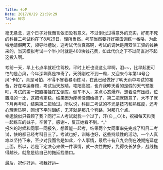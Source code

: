 ```yaml
---
Title: 七夕
Date: 2017/8/29 21:59:29
Tags: 碎念
---
```


毫无悬念，这个日子对我而言依旧没有意义，不过倒也过得意外的充实，好死不死的科目二考试约在了8月29日，理所当然，考前当然要好好突击训练一番咯，为此特地请假两天，领导吐槽说，这考试代价真高啊，考试的调休是用双倍工资的钱换来的，当天模拟考试一个半小时就是400块钱花费，如此代价之下不过简直对不起这投入啊。

考前一天，早上七点半就赶往驾校，平时上班也没这么早啊，泪~~，比早起更可怕的是台风，今年深圳真是神奇了，天鸽刚过不到一周，又迎来今年第14号台风“卡帕”，真是可怕，不得不冒着暴雨练习，在此已经做好了明天雨中考试的准备，好在幸运眷顾，考试当天放晴，艳阳高照，也许我昨天看的是假的天气预报吧，考试的第一把直接挂在左倒库，倒车不入，差点心态爆炸，想着没有压线，位置准的一比，这把肯定稳，结果因为座椅没调给挂了，第二把就随意了，大不了就下月再考呗，结果第二把险过。所以说，科目二考试的不光是技巧和熟练度，还考心理素质啊，回想下平时训练，无非就是那几个套路，对那几个点。  
幸运貌似只眷顾了我？同行三人考试就我一个过了，汗(⊙﹏⊙)b，祝福每天和我一起练车的妹子，辛苦了，感谢~，反正她看不到。^_^  
报名的时候和同事一同报名，想着能一起考，结果两个女同事率先完成了科目二考试，快的都已经考科目三了。考试也好，训练也好，这些持续性的活动，一个人真难以坚持下来，至少对我而言是如此，个人事情，最后十有八九会倒在晚期拖延症上面，所以，若是下定决心来做一件事情，就一次性做好，免得夜长梦多，战线拖得越长，就愈是给自己的拖延找借口。  

最后，祝你好运，祝我好运~